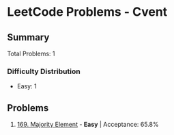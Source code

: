# LeetCode Problems - Cvent

## Summary
Total Problems: 1

### Difficulty Distribution

- Easy: 1

## Problems

1. [169. Majority Element](https://leetcode.com/problems/majority-element/) - **Easy** | Acceptance: 65.8%